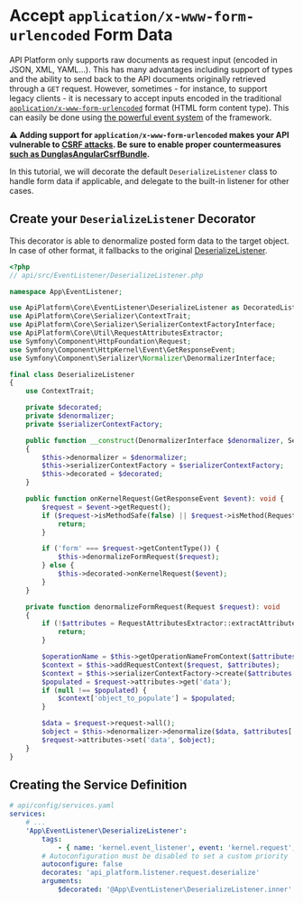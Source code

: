 # Accept `application/x-www-form-urlencoded` Form Data

API Platform only supports raw documents as request input (encoded in JSON, XML, YAML...). This has many advantages including support of types and the ability to send back to the API documents originally retrieved through a `GET` request.
However, sometimes - for instance, to support legacy clients - it is necessary to accept inputs encoded in the traditional [`application/x-www-form-urlencoded`](https://www.w3.org/TR/html401/interact/forms.html#h-17.13.4.1) format (HTML form content type). This can easily be done using [the powerful event system](events.md) of the framework.

**⚠ Adding support for `application/x-www-form-urlencoded` makes your API vulnerable to [CSRF attacks](https://www.owasp.org/index.php/Cross-Site_Request_Forgery_(CSRF)). Be sure to enable proper countermeasures [such as DunglasAngularCsrfBundle](https://github.com/dunglas/DunglasAngularCsrfBundle).**

In this tutorial, we will decorate the default `DeserializeListener` class to handle form data if applicable, and delegate to the built-in listener for other cases.

## Create your `DeserializeListener` Decorator

This decorator is able to denormalize posted form data to the target object. In case of other format, it fallbacks to the original [DeserializeListener](https://github.com/api-platform/core/blob/91dc2a4d6eeb79ea8dec26b41e800827336beb1a/src/Bridge/Symfony/Bundle/Resources/config/api.xml#L85-L91).

```php
<?php
// api/src/EventListener/DeserializeListener.php

namespace App\EventListener;

use ApiPlatform\Core\EventListener\DeserializeListener as DecoratedListener;
use ApiPlatform\Core\Serializer\ContextTrait;
use ApiPlatform\Core\Serializer\SerializerContextFactoryInterface;
use ApiPlatform\Core\Util\RequestAttributesExtractor;
use Symfony\Component\HttpFoundation\Request;
use Symfony\Component\HttpKernel\Event\GetResponseEvent;
use Symfony\Component\Serializer\Normalizer\DenormalizerInterface;

final class DeserializeListener
{
    use ContextTrait;

    private $decorated;
    private $denormalizer;
    private $serializerContextFactory;

    public function __construct(DenormalizerInterface $denormalizer, SerializerContextFactoryInterface $serializerContextFactory, DecoratedListener $decorated)
    {
        $this->denormalizer = $denormalizer;
        $this->serializerContextFactory = $serializerContextFactory;
        $this->decorated = $decorated;
    }

    public function onKernelRequest(GetResponseEvent $event): void {
        $request = $event->getRequest();
        if ($request->isMethodSafe(false) || $request->isMethod(Request::METHOD_DELETE)) {
            return;
        }

        if ('form' === $request->getContentType()) {
            $this->denormalizeFormRequest($request);
        } else {
            $this->decorated->onKernelRequest($event);
        }
    }

    private function denormalizeFormRequest(Request $request): void
    {
        if (!$attributes = RequestAttributesExtractor::extractAttributes($request)) {
            return;
        }

        $operationName = $this->getOperationNameFromContext($attributes);
        $context = $this->addRequestContext($request, $attributes);
        $context = $this->serializerContextFactory->create($attributes['resource_class'], $operationName, false, $context);
        $populated = $request->attributes->get('data');
        if (null !== $populated) {
            $context['object_to_populate'] = $populated;
        }

        $data = $request->request->all();
        $object = $this->denormalizer->denormalize($data, $attributes['resource_class'], null, $context);
        $request->attributes->set('data', $object);
    }
}
```

## Creating the Service Definition

```yaml
# api/config/services.yaml
services:
    # ...
    'App\EventListener\DeserializeListener':
        tags:
            - { name: 'kernel.event_listener', event: 'kernel.request', method: 'onKernelRequest', priority: 2 }
        # Autoconfiguration must be disabled to set a custom priority
        autoconfigure: false
        decorates: 'api_platform.listener.request.deserialize'
        arguments:
            $decorated: '@App\EventListener\DeserializeListener.inner'
```
